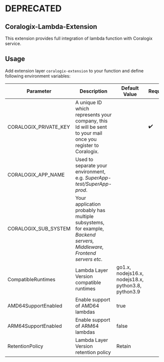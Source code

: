 # DEPRECATED
## Coralogix-Lambda-Extension

This extension provides full integration of lambda function with Coralogix service.

## Usage

Add extension layer `coralogix-extension` to your function and define following environment variables:

| Parameter | Description | Default Value | Required |
|---|---|---|---|
| CORALOGIX_PRIVATE_KEY | A unique ID which represents your company, this Id will be sent to your mail once you register to Coralogix.| | :heavy_check_mark: |
| CORALOGIX_APP_NAME | Used to separate your environment, e.g. *SuperApp-test/SuperApp-prod*.| | |
| CORALOGIX_SUB_SYSTEM | Your application probably has multiple subsystems, for example, *Backend servers, Middleware, Frontend servers etc*.| | |
| CompatibleRuntimes | Lambda Layer Version compatible runtimes | go1.x, nodejs16.x, nodejs18.x, python3.8, python3.9 | |
| AMD64SupportEnabled | Enable support of AMD64 lambdas | true | |
| ARM64SupportEnabled | Enable support of ARM64 lambdas | false | |
| RetentionPolicy | Lambda Layer Version retention policy | Retain | |